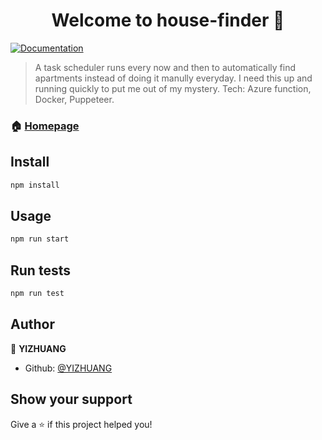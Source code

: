<h1 align="center">Welcome to house-finder 👋</h1>
<p>
  <a href="https://github.com/YIZHUANG">
    <img alt="Documentation" src="https://img.shields.io/badge/documentation-yes-brightgreen.svg" target="_blank" />
  </a>
</p>

> A task scheduler runs every now and then to automatically find apartments instead of doing it manully everyday.
I need this up and running quickly to put me out of my mystery.
Tech: Azure function, Docker, Puppeteer.

### 🏠 [Homepage](https://github.com/YIZHUANG)

## Install

```sh
npm install
```

## Usage

```sh
npm run start
```

## Run tests

```sh
npm run test
```

## Author

👤 **YIZHUANG**

- Github: [@YIZHUANG](https://github.com/YIZHUANG)

## Show your support

Give a ⭐️ if this project helped you!
